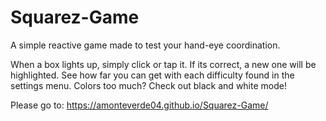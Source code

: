 # Squarez-Game
 A simple reactive game made to test your hand-eye coordination.

When a box lights up, simply click or tap it. If its correct, a new one will be highlighted. See how far you can get with each difficulty found in the settings menu. Colors too much? Check out black and white mode!

Please go to:
https://amonteverde04.github.io/Squarez-Game/
